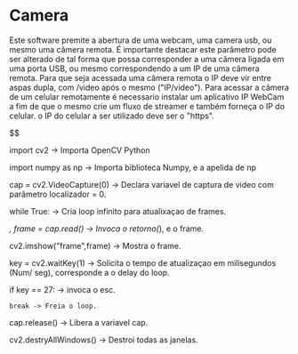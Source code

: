# Camera
Este software premite a abertura de uma webcam, uma camera usb, ou mesmo uma câmera remota. É importante destacar este parâmetro pode ser alterado de tal forma que possa corresponder a uma câmera ligada em uma porta USB, ou mesmo correspondendo a um IP de uma câmera remota. Para que seja acessada uma câmera remota o IP deve vir entre aspas dupla, com /video após o mesmo ("IP/video"). Para acessar a câmera de um celular remotamente é necessario instalar um aplicativo IP WebCam a fim de que o mesmo crie um fluxo de streamer e também forneça o IP do celular. o IP do celular a ser utilizado deve ser o "https".

$$$$$$$$$$$$$$$$$$$$$$$$$$$$$$$$$$$$$$$$$$$$$$$$$$$$$$$$$$$$$$$$$$$$$$$$$$$$$$

import cv2 -> Importa OpenCV Python

import numpy as np -> Importa biblioteca Numpy, e a apelida de np

cap = cv2.VideoCapture(0) -> Declara variavel de captura de video com parâmetro localizador = 0. 

while True: -> Cria loop infinito para atualixaçao de frames.

   _, frame = cap.read() -> Invoca o retorno(_), e o frame.

   cv2.imshow("frame",frame) -> Mostra o frame.

   key = cv2.waitKey(1) -> Solicita o tempo de atualizaçao em milisegundos (Num/ seg), corresponde a o delay do loop.

   if key == 27: -> invoca o esc.

    break -> Freia o loop.

cap.release() -> Libera a variavel cap.

cv2.destryAllWindows() -> Destroi todas as janelas.